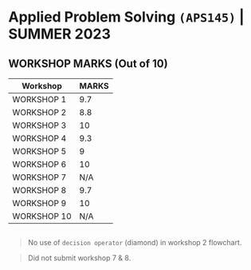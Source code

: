 # **Applied Problem Solving** `(APS145)` **| SUMMER 2023**
## WORKSHOP MARKS (Out of 10)
| Workshop     | MARKS  |
| ------------ | ------ |
| WORKSHOP 1   | 9.7    |
| WORKSHOP 2   | 8.8    |
| WORKSHOP 3   | 10     |
| WORKSHOP 4   | 9.3    |
| WORKSHOP 5   | 9      |
| WORKSHOP 6   | 10     |
| WORKSHOP 7   | N/A    |
| WORKSHOP 8   | 9.7    |
| WORKSHOP 9   | 10     |
| WORKSHOP 10  | N/A    |
##
> No use of `decision operator` (diamond) in workshop 2 flowchart.

> Did not submit workshop 7 & 8.
